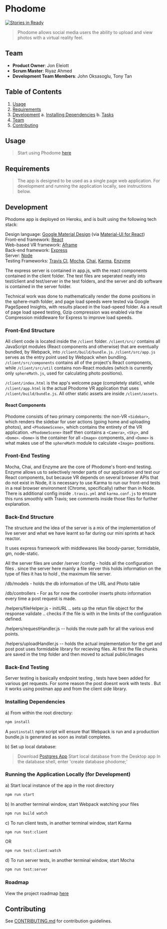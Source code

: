# Phodome
[![Stories in Ready](https://badge.waffle.io/apologeticcookie/apologeticcookie.png?label=ready&title=Ready)](https://waffle.io/apologeticcookie/apologeticcookie)

> Phodome allows social media users the ability to upload and view photos with a virtual reality feel.

## Team

  - __Product Owner__: Jon Eleiott
  - __Scrum Master__: Riyaz Ahmed
  - __Development Team Members__: John Oksasoglu, Tony Tan

## Table of Contents

1. [Usage](#usage)
2. [Requirements](#requirements)
3. [Development](#development)
    a. [Installing Dependencies](#installing-dependencies)
    b. [Tasks](#tasks)
4. [Team](#team)
5. [Contributing](#contributing)

## Usage

> Start using Phodome [here](https://phodome.herokuapp.com/)

## Requirements

> The app is designed to be used as a single page web application. For development and running the application locally, see instructions below.

## Development

Phodome app is deployed on Heroku, and is built using the following tech stack:

Design language: [Google Material Design](https://material.google.com) (via [Material-UI for React](http://www.material-ui.com/))  
Front-end framework: [React](https://facebook.github.io/react/)  
Web-based VR framework: [Aframe](https://aframe.io/)  
Back-end framework: [Express](https://expressjs.com/)  
Server: [Node](https://nodejs.org)  
Testing Frameworks: [Travis CI](https://travis-ci.org/), [Mocha](https://mochajs.org/), [Chai](http://chaijs.com/), [Karma](https://karma-runner.github.io), [Enzyme](http://airbnb.io/enzyme/)  

The express server is contained in app.js, with the react components contained in the client folder. The test files are seperated neatly into test/client and test/server in the test folders, and the server and db software is contained in the server folder.

Technical work was done to mathematically render the dome positions in the sphere-math folder, and page load speeds were tested via Google PageSpeed Insights, with results placed in the load-speed folder. As a result of page load speed testing, Gzip compression was enabled via the Compression middleware for Express to improve load speeds.

### Front-End Structure

All client code is located inside the `/client` folder. `/client/src/` contains all JavaScript modules (React components and otherwise) that are eventually bundled, by Webpack, into `/client/build/bundle.js`. `/client/src/app.js` serves as the entry point used by Webpack when bundling. `/client/src/components` contains all of the project's React components, while `/client/src/util` contains non-React modules (which is currently only `sphereMath.js`, used for calculating photo positions).

`/client/index.html` is the app's welcome page (completely static), while `/client/app.html` is the actual Phodome VR application that uses `/client/build/bundle.js`. All other static assets are inside `/client/assets`.

#### React Components

Phodome consists of two primary components: the non-VR `<Sidebar>`, which renders the sidebar for user actions (going home and uploading photos), and `<PhodomeScene>`, which contains the entirety of the VR application. `<PhodomeScene>` itself then contains a `<Camera>`, `<Sky>`, and `<Dome>`. `<Dome>` is the container for all `<Image>` components, and `<Dome>` is what makes use of the `sphereMath` module to calculate `<Image>` positions.

### Front-End Testing

Mocha, Chai, and Enzyme are the core of Phodome's front-end testing. Enzyme allows us to selectively render parts of our application and test our React components, but because VR depends on several browser APIs that do not exist in Node, it is necessary to use Karma to run our front-end tests in a real browser environment (Chrome, specifically) rather than in Node. There is additional config inside `.travis.yml` and `karma.conf.js` to ensure this runs smoothly with Travis; see comments inside those files for further explanation.

### Back-End Structure

The structure and the idea of the server is a mix of the implementation of live server and what we have learnt so far during our mini sprints at hack reactor.

It uses express framework with middlewares like boody-parser, formidable, gm, node-static.

All the server files are under /server
/config - holds all the configuration files . since the server here mainly a file server this holds information on the type of files it has to hold , the maximum file server.

/db/models - holds the db information of the URL and Photo table

/db/controllers - For as for now the controller inserts photo information every time a post request is made.

/helpers/fileHelper.js - initURL .. sets up the retun file object for the response validate .. checks if the file is with in the limits of the configuration defined.

/helpers/requestHandler.js -- holds the route path for all the various end points.

/helpers/uploadHandler.js -- holds the actual implementation for the get and post post uses formidable library for recieving files. 
At first the file chunks are saved in the tmp folder and then moved to actual public/images

### Back-End Testing

Server testing is basically endpoint testing , tests have been added for various get requests.
For some reason the post doesnt work with tests . But it works using postman app and from the client side library.



### Installing Dependencies

a) From within the root directory:

```sh
npm install
```

A `postinstall` npm script will ensure that Webpack is run and a production bundle.js is generated as soon as install completes.

b) Set up local database:
> Download [Postgres App](http://postgresapp.com/)
> Start local database from the Desktop app
> In the database shell, enter 'create database phodome;'


### Running the Application Locally (for Development)

a) Start local instance of the app in the root directory

```sh
npm run start
```

b) In another terminal window, start Webpack watching your files

```sh
npm run build watch
```

c) To run client tests, in another terminal window, start Karma

```sh
npm run test:client
```
OR
```sh
npm run test:client:watch
```

d) To run server tests, in another terminal window, start Mocha

```sh
npm run test:server
```


### Roadmap

View the project roadmap [here](https://github.com/apologeticcookie/apologeticcookie/issues)


## Contributing

See [CONTRIBUTING.md](CONTRIBUTING.md) for contribution guidelines.
